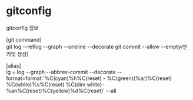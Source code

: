 # gitconfig
gitconfig 정보

[git command]  
git log --reflog --graph --oneline --decorate
git commit --allow --empty(빈 커밋 생성)

[alias]  
lg = log --graph --abbrev-commit --decorate --format=format:'%C(cyan)%h%C(reset) - %C(green)(%ar)%C(reset) %C(white)%s%C(reset) %C(dim white)- %an%C(reset)%C(yellow)%d%C(reset)' --all
